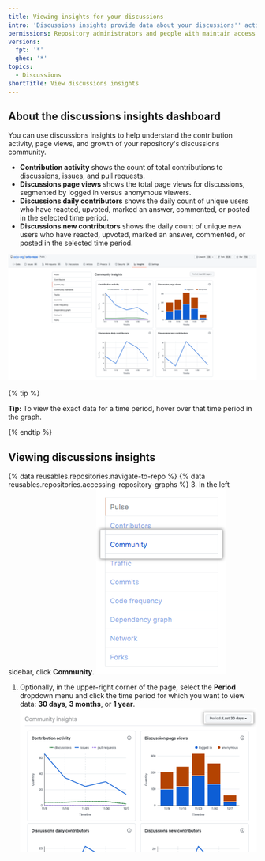 ```yaml
---
title: Viewing insights for your discussions
intro: 'Discussions insights provide data about your discussions'' activity, views, and contributors.'
permissions: Repository administrators and people with maintain access to a repository can view the discussions insights dashboard.
versions:
  fpt: '*'
  ghec: '*'
topics:
  - Discussions
shortTitle: View discussions insights
---
```


## About the discussions insights dashboard

You can use discussions insights to help understand the contribution activity, page views, and growth of your repository's discussions community.
- **Contribution activity** shows the count of total contributions to discussions, issues, and pull requests.
- **Discussions page views** shows the total page views for discussions, segmented by logged in versus anonymous viewers.
- **Discussions daily contributors** shows the daily count of unique users who have reacted, upvoted, marked an answer, commented, or posted in the selected time period.
- **Discussions new contributors** shows the daily count of unique new users who have reacted, upvoted, marked an answer, commented, or posted in the selected time period.

![Screenshot of the discussions dashboard](/assets/images/help/discussions/discussions-dashboard.png)

{% tip %}

**Tip:** To view the exact data for a time period, hover over that time period in the graph.

{% endtip %}

## Viewing discussions insights

{% data reusables.repositories.navigate-to-repo %}
{% data reusables.repositories.accessing-repository-graphs %}
3. In the left sidebar, click **Community**.
![Screenshot of the "Community" tab in left sidebar](/assets/images/help/graphs/graphs-sidebar-community-tab.png)
1. Optionally, in the upper-right corner of the page, select the **Period** dropdown menu and click the time period for which you want to view data: **30 days**, **3 months**, or **1 year**.
![Screenshot of the date range selector for discussions insights](/assets/images/help/discussions/discussions-dashboard-date-selctor.png)
